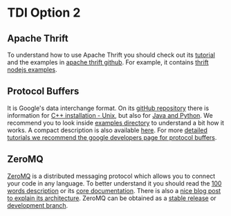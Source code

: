 TDI Option 2
============

Apache Thrift
-------------

To understand how to use Apache Thrift you should check out its [tutorial](https://thrift.apache.org/tutorial/) and the examples in [apache thrift github](https://github.com/apache/thrift/tree/master/tutorial).
For example, it contains [thrift nodejs examples](https://github.com/apache/thrift/tree/master/lib/nodejs/examples).



Protocol Buffers
-----------------------

It is Google's data interchange format. On its [gitHub repository](https://github.com/google/protobuf) there is information for [C++ installation - Unix](https://github.com/google/protobuf#c-installation---unix), but also for [Java and Python](https://github.com/google/protobuf#java-and-python-installation). We recommend you to look inside [examples directory](https://github.com/google/protobuf/tree/master/examples) to understand a bit how it works. A compact description is also available [here](http://www.scriptol.com/programming/protocol-buffers-tutorial.php). For more [detailed tutorials we recommend the google developers page for protocol buffers](https://developers.google.com/protocol-buffers/docs/tutorials?hl=en).


ZeroMQ
------

[ZeroMQ](http://zeromq.org/) is a distributed messaging protocol which allows you to connect your code in any language. To better understand it you should read the [100 words description](http://zguide.zeromq.org/page:all) or its [core documentation](http://zeromq.org/intro:read-the-manual). There is also a [nice blog post to explain its architecture](http://www.aosabook.org/en/zeromq.html). ZeroMQ can be obtained as a [stable release](http://zeromq.org/intro:get-the-software) or [development branch](https://github.com/zeromq/libzmq). 
